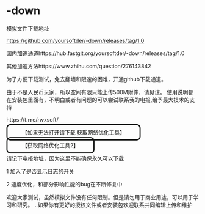 # -down
模拟文件下载地址<p>
https://github.com/yoursoftder/-down/releases/tag/1.0 </p>
<p>国内加速通道https://hub.fastgit.org/yoursoftder/-down/releases/tag/1.0</p>
<p>其他加速方法https://www.zhihu.com/question/276143842</p>
<p>为了方便下载测试，免去翻墙和限速的困难，开通github下载通道。</p>
由于不是人民币玩家，所以空间有限只能上传500M附件，请见谅。
使用说明都在安装包里面有，不明白或者有问题的可以尝试联系我的电报,给予最大技术的支持 <p>https://t.me/rwxsoft/</p>
<p>
			<a style="border-radius:10px;padding:10px 38px;color:#151615;border-style:solid;text-decoration:none;" href="https://hub.fastgit.org/getlantern/lantern" target="_blank">【如果无法打开请下载 
 获取网络优化工具】</a>
		<p>
      <p>
			<a style="border-radius:10px;padding:10px 38px;color:#151615;border-style:solid;text-decoration:none;" href="https://hub.fastgit.org/freefq/free" target="_blank">【获取网络优化工具2】</a>
		<p>
       
请记下电报地址，因为这里不能确保永久可以下载
<p>1 加入了是否显示日志的开关</p>
<p>2 速度优化，和部分影响性能的bug在不断修复中</p>
欢迎大家测试，虽然模拟文件没有任何限制。但是请勿用于商业用途，可以用于学习和研究。
..如果你有更好的授权文件或者安装包欢迎联系共同编辑上传和维护
